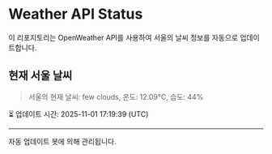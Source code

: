 
# Weather API Status

이 리포지토리는 OpenWeather API를 사용하여 서울의 날씨 정보를 자동으로 업데이트합니다.

## 현재 서울 날씨
> 서울의 현재 날씨: few clouds, 온도: 12.09°C, 습도: 44%

⏳ 업데이트 시간: 2025-11-01 17:19:39 (UTC)

---
자동 업데이트 봇에 의해 관리됩니다.
